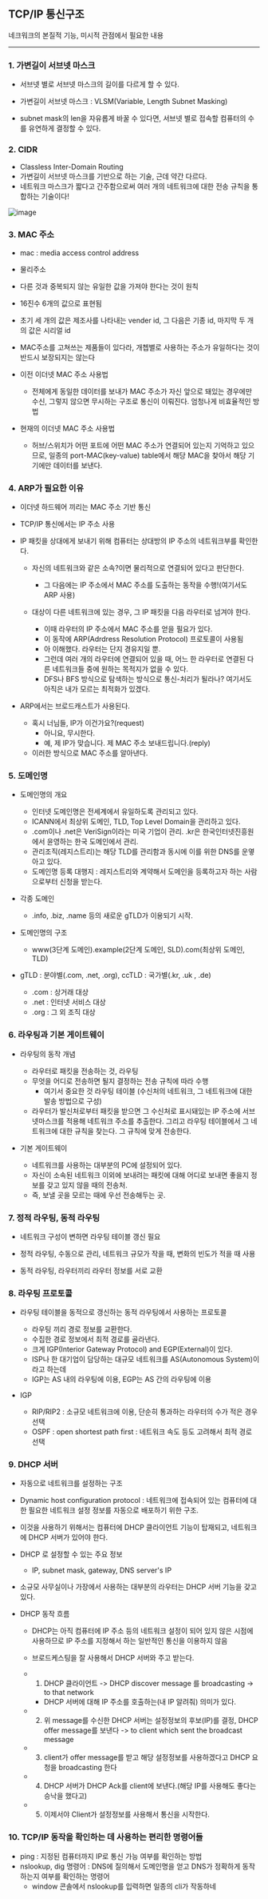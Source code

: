 ## TCP/IP 통신구조

네크워크의 본질적 기능, 미시적 관점에서 필요한 내용

---
### 1. 가변길이 서브넷 마스크

* 서브넷 별로 서브넷 마스크의 길이를 다르게 할 수 있다.
* 가변길이 서브넷 마스크 : VLSM(Variable, Length Subnet Masking)

* subnet mask의 len을 자유롭게 바꿀 수 있다면, 서브넷 별로 접속할 컴퓨터의 수를 유연하게 결정할 수 있다. 

### 2. CIDR

* Classless Inter-Domain Routing
* 가변길이 서브넷 마스크를 기반으로 하는 기술, 근데 약간 다르다.
* 네트워크 마스크가 짧다고 간주함으로써 여러 개의 네트워크에 대한 전송 규칙을 통합하는 기술이다!

![image](./source/vlsm.JPG)


### 3. MAC 주소 

* mac : media access control address
* 물리주소
* 다른 것과 중복되지 않는 유일한 값을 가져야 한다는 것이 원칙
* 16진수 6개의 값으로 표현됨
* 초기 세 개의 값은 제조사를 나타내는 vender id, 그 다음은 기종 id, 마지막 두 개의 값은 시리얼 id
* MAC주소를 고쳐쓰는 제품들이 있다라, 개쳅별로 사용하는 주소가 유일하다는 것이 반드시 보장되지는 않는다

* 이전 이더넷 MAC 주소 사용법
    * 전체에게 동일한 데이터를 보내가 MAC 주소가 자신 앞으로 돼있는 경우에만 수신, 그렇지 않으면 무시하는 구조로 통신이 이뤄진다. 엄청나게 비효율적인 방법

* 현재의 이더넷 MAC 주소 사용법
    * 허브/스위치가 어떤 포트에 어떤 MAC 주소가 연결되어 있는지 기억하고 있으므로, 일종의 port-MAC(key-value) table에서 해당 MAC을 찾아서 해당 기기에만 데이터를 보낸다. 


### 4. ARP가 필요한 이유

* 이더넷 하드웨어 끼리는 MAC 주소 기반 통신
* TCP/IP 통신에서는 IP 주소 사용 
* IP 패킷을 상대에게 보내기 위해 컴퓨터는 상대방의 IP 주소의 네트워크부를 확인한다.

    * 자신의 네트워크와 같은 소속?이면 물리적으로 연결되어 있다고 판단한다. 
        * 그 다음에는 IP 주소에서 MAC 주소를 도출하는 동작을 수행!(여기서도 ARP 사용)

    * 대상이 다른 네트워크에 있는 경우, 그 IP 패킷을 다음 라우터로 넘겨야 한다. 
        * 이때 라우터의 IP 주소에서 MAC 주소를 얻을 필요가 있다. 
        * 이 동작에 ARP(Adrdress Resolution Protocol) 프로토콜이 사용됨
        * 아 이해했다. 라우터는 단지 경유지일 뿐.
        * 그런데 여러 개의 라우터에 연결되어 있을 때, 어느 한 라우터로 연결된 다른 네트워크들 중에 원하는 목적지가 없을 수 있다.
        * DFS나 BFS 방식으로 탐색하는 방식으로 통신-처리가 될라나? 여기서도 아직은 내가 모르는 최적화가 있겠다. 


* ARP에서는 브로드캐스트가 사용된다. 
    * 혹시 너님들, IP가 이건가요?(request)
        * 아니요, 무시한다.
        * 예, 제 IP가 맞습니다. 제 MAC 주소 보내드립니다.(reply)
    * 이러한 방식으로 MAC 주소를 알아낸다.

### 5. 도메인명

* 도메인명의 개요
    * 인터넷 도메인명은 전세계에서 유일하도록 관리되고 있다.
    * ICANN에서 최상위 도메인, TLD, Top Level Domain을 관리하고 있다.
    * .com이나 .net은 VeriSign이라는 미국 기업이 관리. .kr은 한국인터넷진흥원에서 윤영하는 한국 도메인에서 관리.
    * 관리조직(레지스트리)는 해당 TLD를 관리함과 동시에 이를 위한 DNS를 운옇아고 있다. 
    * 도메인명 등록 대행지 : 레지스트리와 계약해서 도메인을 등록하고자 하는 사람으로부터 신청을 받는다. 
    
* 각종 도메인 
    * .info, .biz, .name 등의 새로운 gTLD가 이용되기 시작. 

* 도메인명의 구조
    * www(3단계 도메인).example(2단계 도메인, SLD).com(최상위 도메인, TLD)

* gTLD : 분야별(.com, .net, .org), ccTLD : 국가별(.kr, .uk , .de)
    * .com : 상거래 대상 
    * .net : 인터넷 서비스 대상
    * .org : 그 외 조직 대상

### 6. 라우팅과 기본 게이트웨이

* 라우팅의 동작 개념
    * 라우터로 패킷을 전송하는 것, 라우팅
    * 무엇을 어디로 전송하면 될지 결정하는 전송 규칙에 따라 수행
        * 여기서 중요한 것 라우팅 테이블 (수신처의 네트워크, 그 네트워크에 대한 발송 방법으로 구성)
    * 라우터가 발신처로부터 패킷을 받으면 그 수신처로 표시돼있는 IP 주소에 서브넷마스크를 적용해 네트워크 주소를 추출한다. 그리고 라우팅 테이블에서 그 네트워크에 대한 규칙을 찾는다. 그 규칙에 맞게 전송한다. 

* 기본 게이트웨이
    * 네트워크를 사용하는 대부분의 PC에 설정되어 있다.
    * 자신이 소속된 네트워크 이외에 보내려는 패킷에 대해 어디로 보내면 좋을지 정보를 갖고 있지 않을 때의 전송처.
    * 즉, 보낼 곳을 모르는 때에 우선 전송해두는 곳.

### 7. 정적 라우팅, 동적 라우팅

* 네트워크 구성이 변하면 라우팅 테이블 갱신 필요

* 정적 라우팅, 수동으로 관리, 네트워크 규모가 작을 때, 변화의 빈도가 적을 때 사용

* 동적 라우팅, 라우터끼리 라우터 정보를 서로 교환


### 8. 라우팅 프로토콜

* 라우팅 테이블을 동적으로 갱신하는 동적 라우팅에서 사용하는 프로토콜
    * 라우팅 끼리 경로 정보를 교환한다.
    * 수집한 경로 정보에서 최적 경로를 골라낸다.
    * 크게 IGP(Interior Gateway Protocol) and EGP(External)이 있다.
    * ISP나 한 대기업이 담당하는 대규모 네트워크를 AS(Autonomous System)이라고 하는데
    * IGP는 AS 내의 라우팅에 이용, EGP는 AS 간의 라우팅에 이용

* IGP
    * RIP/RIP2 : 소규모 네트워크에 이용, 단순히 통과하는 라우터의 수가 적은 경우 선택
    * OSPF : open shortest path first : 네트워크 속도 등도 고려해서 최적 경로 선택 

### 9. DHCP 서버

* 자동으로 네트워크를 설정하는 구조
* Dynamic host configuration protocol : 네트워크에 접속되어 있는 컴퓨터에 대한 필요한 네트워크 설정 정보를 자동으로 배포하기 위한 구조.

* 이것을 사용하기 위해서는 컴퓨터에 DHCP 클라이언트 기능이 탑재되고, 네트워크에 DHCP 서버가 있어야 한다. 

* DHCP 로 설정할 수 있는 주요 정보
    * IP, subnet mask, gateway, DNS server's IP

* 소규모 사무실이나 가장에서 사용하는 대부분의 라우터는 DHCP 서버 기능을 갖고 있다. 

* DHCP 동작 흐름

    * DHCP는 아직 컴퓨터에 IP 주소 등의 네트워크 설정이 되어 있지 않은 시점에 사용하므로 IP 주소를 지정해서 하는 일반적인 통신을 이용하지 않음

    * 브로드케스팅을 잘 사용해서 DHCP 서버와 주고 받는다.

    * 1. DHCP 클라이언트 -> DHCP discover message 를 broadcasting -> to that network
        * DHCP 서버에 대해 IP 주소를 호출하는(내 IP 알려줘) 의미가 있다.
    * 2. 위 message를 수신한 DHCP 서버는 설정정보의 후보(IP)를 결정, DHCP offer message를 보낸다 -> to client which sent the broadcast message
    * 3. client가 offer message를 받고 해당 설정정보를 사용하겠다고 DHCP 요청을 broadcasting 한다
    * 4. DHCP 서버가 DHCP Ack를 client에 보낸다.(해당 IP를 사용해도 좋다는 승낙을 했다고)
    * 5. 이제서야 Client가 설정정보를 사용해서 통신을 시작한다. 


### 10. TCP/IP 동작을 확인하는 데 사용하는 편리한 명령어들

* ping : 지정된 컴퓨터까지 IP로 통신 가능 여부를 확인하는 방법
* nslookup, dig 명령어 : DNS에 질의해서 도메인명을 얻고 DNS가 정확하게 동작하는지 여부를 확인하는 명령어 
    * window 콘솔에서 nslookup를 입력하면 일종의 cli가 작동하네

    